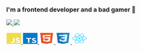 ### I'm a frontend developer and a bad gamer 👾

<div>
<a href="https://github.com/jose-guilherme93">
    <img display="flex" justify-content="center" align-items="center"  width=48% src="https://github-readme-stats.vercel.app/api?username=jose-guilherme93&show_icons=true&theme=dark&include_all_commits=true&count_private=true"/>
  <img display="flex" justify-content="center" align-items="center"  width=40% src="https://github-readme-stats.vercel.app/api/top-langs/?username=jose-guilherme93&layout=compact&langs_count=7&theme=dark"/>
</div>
<div style="display: inline_block"><br>

<div display="block" width=100% justify-content="flex-end" align-items="center">
    <img align-items="center" display=flex alt="js" height="30" width="40rem" src="https://raw.githubusercontent.com/devicons/devicon/master/icons/javascript/javascript-plain.svg">
    <img align-items="center" alt="typescript" height="30" width="40" src="https://raw.githubusercontent.com/devicons/devicon/master/icons/typescript/typescript-plain.svg">
    <img align-items="center" alt="HTML" height="30" width="40" src="https://raw.githubusercontent.com/devicons/devicon/master/icons/html5/html5-original.svg">
    <img align-items="center" alt="CSS" height="30" width="40" src="https://raw.githubusercontent.com/devicons/devicon/master/icons/css3/css3-original.svg">
    <img align-items="center" alt="reactjs" height="30" width="40" src="https://raw.githubusercontent.com/devicons/devicon/master/icons/react/react-original.svg">              
</div>
